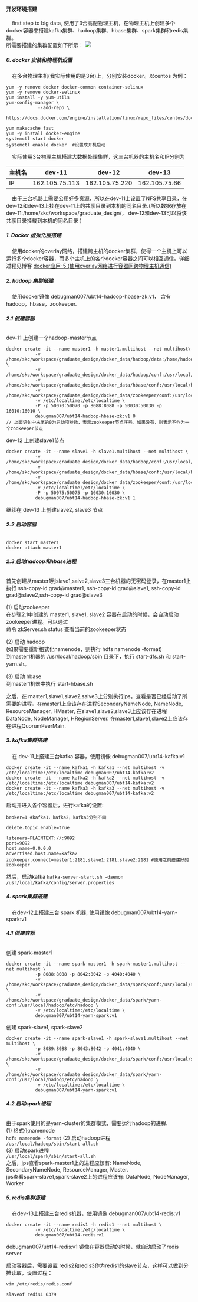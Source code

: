#### **开发环境搭建**  
&nbsp;&nbsp;&nbsp;&nbsp;first step to big data, 使用了3台高配物理主机，在物理主机上创建多个docker容器来搭建kafka集群、hadoop集群、hbase集群、spark集群和redis集群。  
所需要搭建的集群配置如下所示：
![][2]

##### **0. docker 安装和物理机设置**  
&nbsp;&nbsp;&nbsp;&nbsp;在多台物理主机(我实际使用的是3台)上，分别安装docker。以centos 为例：
```
yum -y remove docker docker-common container-selinux
yum -y remove docker-selinux
yum install -y yum-utils
yum-config-manager \
            --add-repo \
                https://docs.docker.com/engine/installation/linux/repo_files/centos/docker.repo

yum makecache fast
yum -y install docker-engine
systemctl start docker  
systemctl enable docker  #设置成开机启动
```

&nbsp;&nbsp;&nbsp;&nbsp;实际使用3台物理主机搭建大数据处理集群，这三台机器的主机名和IP分别为  

 主机名 | dev-11 | dev-12 | dev-13  
-------- | -------- | --------- | ---------  
IP | 162.105.75.113 | 162.105.75.220| 162.105.75.66  

&nbsp;&nbsp;&nbsp;&nbsp;由于三台机器上需要公用好多资源，所以在dev-11上设置了NFS共享目录，在dev-12和dev-13上挂在dev-11上的共享目录到本机的同名目录.(所以数据存放在 dev-11:/home/skc/workspace/graduate_design/， dev-12和dev-13可以将该共享目录挂载到本机的同名目录 )  

##### **1. Docker 虚拟化层搭建**  
&nbsp;&nbsp;&nbsp;&nbsp;使用docker的overlay网络，搭建跨主机的docker集群，使得一个主机上可以运行多个docker容器，而多个主机上的各个docker容器之间可以相互通信。详细过程见博客 [docker应用-5 (使用overlay网络进行容器间跨物理主机通信)][1]

##### **2. hadoop 集群搭建**  
&nbsp;&nbsp;&nbsp;&nbsp;使用docker镜像 debugman007/ubt14-hadoop-hbase-zk:v1， 含有hadoop，hbase，zookeeper.

###### **2.1 创建容器**  
dev-11 上创建一个hadoop-master节点
```
docker create -it --name master1 -h master1.multihost --net multihost\
           -v /home/skc/workspace/graduate_design/docker_data/hadoop/data:/home/hadoop/data \
           -v /home/skc/workspace/graduate_design/docker_data/hadoop/conf:/usr/local/hadoop/etc/hadoop\
           -v /home/skc/workspace/graduate_design/docker_data/hbase/conf:/usr/local/hbase/conf\
           -v /home/skc/workspace/graduate_design/docker_data/zookeeper/conf:/usr/local/zookeeper/conf\
           -v /etc/localtime:/etc/localtime \
           -P -p 50070:50070 -p 8088:8088 -p 50030:50030 -p 16010:16010 \
           debugman007/ubt14-hadoop-hbase-zk:v1 0
// 上面语句中末尾的0为启动项参数，表示zookeeper节点序号。如果没有，则表示不作为一个zookeeper节点
```

dev-12 上创建slave1节点
```
docker create -it --name slave1 -h slave1.multihost --net multihost \
           -v /home/skc/workspace/graduate_design/docker_data/hadoop/conf:/usr/local/hadoop/etc/hadoop\
           -v /home/skc/workspace/graduate_design/docker_data/hbase/conf:/usr/local/hbase/conf\
           -v /home/skc/workspace/graduate_design/docker_data/zookeeper/conf:/usr/local/zookeeper/conf\
           -v /etc/localtime:/etc/localtime \
           -P -p 50075:50075 -p 16030:16030 \
           debugman007/ubt14-hadoop-hbase-zk:v1 1
```

继续在 dev-13 上创建slave2, slave3 节点

###### **2.2 启动容器**  
```
docker start master1
docker attach master1
```

###### **2.3 启动hadoop和hbase进程**  
首先创建从master1到slave1,salve2,slave3三台机器的无密码登录，在master1上执行 ssh-copy-id grad@master1, 
    ssh-copy-id grad@slave1, ssh-copy-id grad@slave2,ssh-copy-id grad@slave3

(1) 启动zookeeper  
在步骤2.1中创建的 master1, slave1, slave2 容器在启动的时候，会自动启动zookeeper进程。可以通过  
命令 zkServer.sh status 查看当前的zookeeper状态

(2) 启动 hadoop  
(如果需要重新格式化namenode，则执行 hdfs namenode -format)  
到master1机器的 /usr/local/hadoop/sbin 目录下，执行 start-dfs.sh 和 start-yarn.sh。

(3) 启动 hbase  
到master1机器中执行 start-hbase.sh  

之后，在 master1,slave1,slave2,salve3上分别执行jps，查看是否已经启动了所需要的进程。在master1上应该存在进程SecondaryNameNode, NameNode, ResourceManager, HMaster, 在slave1,slave2,slave3上应该存在进程 DataNode, NodeManager, HRegionServer. 在master1,slave1,slave2上应该存在进程QuorumPeerMain.  

##### **3. kafka集群搭建**   
&nbsp;&nbsp;&nbsp;&nbsp;在 dev-11上搭建三台kafka 容器，使用镜像 debugman007/ubt14-kafka:v1  
```
docker create -it --name kafka1 -h kafka1 --net multihost -v /etc/localtime:/etc/localtime debugman007/ubt14-kafka:v2
docker create -it --name kafka2 -h kafka2 --net multihost -v /etc/localtime:/etc/localtime debugman007/ubt14-kafka:v2
docker create -it --name kafka3 -h kafka3 --net multihost -v /etc/localtime:/etc/localtime debugman007/ubt14-kafka:v2
```

启动并进入各个容器后，进行kafka的设置:  
```
broker=1 #kafka1，kafka2，kafka3分别不同

delete.topic.enable=true

lsteners=PLAINTEXT://:9092
port=9092
host.name=0.0.0.0
advertised.host.name=kafka2
zookeeper.connect=master1:2181,slave1:2181,slave2:2181 #使用之前搭建好的zookeeper
```

然后，启动kafka `kafka-server-start.sh -daemon /usr/local/kafka/config/server.properties`   

##### **4. spark集群搭建**  
&nbsp;&nbsp;&nbsp;&nbsp;在dev-12上搭建三台 spark 机器, 使用镜像 debugman007/ubt14-yarn-spark:v1  
###### **4.1 创建容器**  
创建 spark-master1    
```
docker create -it --name spark-master1 -h spark-master1.multihost --net multihost \
           -p 8088:8088 -p 8042:8042 -p 4040:4040 \
           -v /home/skc/workspace/graduate_design/docker_data/spark/conf:/usr/local/spark/conf \
           -v /home/skc/workspace/graduate_design/docker_data/spark/yarn-conf:/usr/local/hadoop/etc/hadoop \
           -v /etc/localtime:/etc/localtime \
           debugman007/ubt14-yarn-spark:v1
```

创建 spark-slave1, spark-slave2  
```
docker create -it --name spark-slave1 -h spark-slave1.multihost --net multihost \
           -p 8089:8088 -p 8043:8042 -p 4041:4040 \
           -v /home/skc/workspace/graduate_design/docker_data/spark/conf:/usr/local/spark/conf \
           -v /home/skc/workspace/graduate_design/docker_data/spark/yarn-conf:/usr/local/hadoop/etc/hadoop \
           -v /etc/localtime:/etc/localtime \
           debugman007/ubt14-yarn-spark:v1
```

###### **4.2 启动spark进程**  
由于spark使用的是yarn-cluster的集群模式，需要运行hadoop的进程.   
(1) 格式化namenode  
`hdfs namenode -format`
(2) 启动hadoop进程  
`/usr/local/hadoop/sbin/start-all.sh`  
(3) 启动spark进程  
`/usr/local/spark/sbin/start-all.sh`  
之后，jps查看spark-master1上的进程应该有: NameNode, SecondaryNameNode, ResourceManager, Master.  
jps查看spark-slave1,spark-slave2上的进程应该有: DataNode, NodeManager, Worker  


##### **5. redis集群搭建**  
&nbsp;&nbsp;&nbsp;&nbsp;在dev-13上搭建三台redis机器，使用镜像 debugman007/ubt14-redis:v1  
```
docker create -it --name redis1 -h redis1 --net multihost \
           -v /etc/localtime:/etc/localtime \
           debugman007/ubt14-redis:v1
```
debugman007/ubt14-redis:v1 镜像在容器启动的时候，就自动启动了redis server  

启动容器后，需要设置 redis2和redis3作为redis1的slave节点，这样可以做到分摊读取，设置过程：
```
vim /etc/redis/redis.conf

slaveof redis1 6379
```


[1]: http://www.cnblogs.com/gtarcoder/p/6425669.html 
[2]: http://7xkwr3.com1.z0.glb.clouddn.com/%E7%BB%93%E6%9E%84.png
